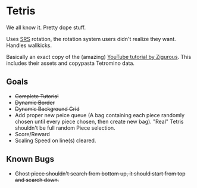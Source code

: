 # Tetris

We all know it. Pretty dope stuff.

Uses [SRS](https://tetris.fandom.com/wiki/SRS) rotation, the rotation system users didn't realize they want. Handles wallkicks.

Basically an exact copy of the (amazing) [YouTube tutorial by Zigurous](https://www.youtube.com/watch?v=ODLzYI4d-J8). This includes their assets and copypasta Tetromino data.

## Goals

- ~~Complete Tutorial~~
- ~~Dynamic Border~~
- ~~Dynamic Background Grid~~
- Add proper new peice queue (A bag containing each piece randomly chosen until every piece chosen, then create new bag). "Real" Tetris shouldn't be full random Piece selection.
- Score/Reward
- Scaling Speed on line(s) cleared.

## Known Bugs

- ~~Ghost piece shouldn't search from bottom up, it should start from top and search down.~~
